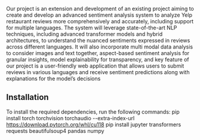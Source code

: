 Our project is an extension and development of an existing project aiming to create and develop an advanced sentiment
analysis system to analyze Yelp restaurant reviews more comprehensively and accurately, including support for multiple
languages. The system will leverage state-of-the-art NLP techniques, including advanced transformer models and
hybrid architectures, to understand the nuanced sentiments expressed in reviews across different languages. It will also
incorporate multi modal data analysis to consider images and text together, aspect-based sentiment analysis for granular
insights, model explainability for transparency, and key feature of our project is a user-friendly web application that
allows users to submit reviews in various languages and receive sentiment predictions along with explanations for the
model’s decisions

## Installation
To install the required dependencies, run the following commands:
pip install torch torchvision torchaudio --extra-index-url https://download.pytorch.org/whl/cu118
pip install jupyter transformers requests beautifulsoup4 pandas numpy